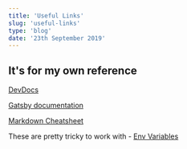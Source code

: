 ```yaml
---
title: 'Useful Links'
slug: 'useful-links'
type: 'blog'
date: '23th September 2019'
---
```


## It's for my own reference 

[DevDocs](https://devdocs.io/)

[Gatsby documentation](https://www.gatsbyjs.org/docs/)


[Markdown Cheatsheet](https://github.com/adam-p/markdown-here/wiki/Markdown-Cheatsheet)


These are pretty tricky to work with - [Env Variables](https://kyleshevlin.com/firebase-and-gatsby-together-at-last)
